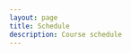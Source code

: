 ```yaml
---
layout: page
title: Schedule
description: Course schedule
---
```



<html lang='en'>
  <head>
    <meta charset='utf-8' />
    <script src='https://cdn.jsdelivr.net/npm/fullcalendar@6.1.11/index.global.min.js'></script>
    <script src="https://cdn.jsdelivr.net/npm/@fullcalendar/google-calendar@6.1.11/index.global.min.js"></script>
    <script>

      document.addEventListener('DOMContentLoaded', function() {
        var calendarEl = document.getElementById('calendar');
        var calendar = new FullCalendar.Calendar(calendarEl, {
          initialView: 'timeGridWeek',
          initialDate: '2024-08-21',
          headerToolbar: {
            left: 'prev,next today',
            center: 'title',
            right': 'timeGridWeek,timeGridDay,listWeek'
          },
          googleCalendarApiKey: 'AIzaSyBhK1Z3vN8QWKNdJX5V4c9SWqMn7jyytO4',
          events: {
            googleCalendarId: '3240885f8cde993cfb4753a3d5b563b5a20bc8936448b5291b67fc6396b70659@group.calendar.google.com'
          }
        });
        calendar.render();
      });

    </script>
  </head>
  <body>
    <div id='calendar'></div>
  </body>
</html>